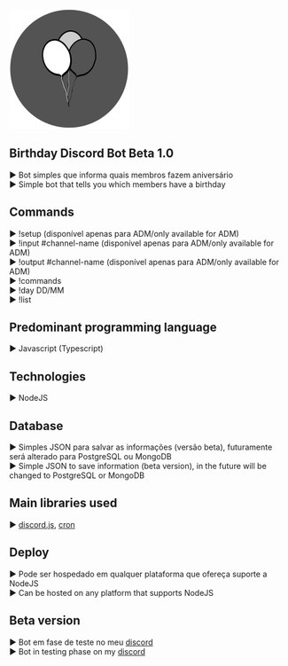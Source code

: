 ![Logo](https://github.com/RodrigoEnable/birthday-discord-bot-beta/blob/main/birthday-enable-logo.svg)

## Birthday Discord Bot Beta 1.0

► Bot simples que informa quais membros fazem aniversário  
► Simple bot that tells you which members have a birthday

## Commands

► !setup (disponível apenas para ADM/only available for ADM)  
► !input #channel-name (disponível apenas para ADM/only available for ADM)  
► !output #channel-name (disponível apenas para ADM/only available for ADM)  
► !commands  
► !day DD/MM  
► !list

## Predominant programming language

► Javascript (Typescript)

## Technologies

► NodeJS

## Database

► Simples JSON para salvar as informações (versão beta), futuramente será alterado para PostgreSQL ou MongoDB  
► Simple JSON to save information (beta version), in the future will be changed to PostgreSQL or MongoDB

## Main libraries used

► [discord.js](https://github.com/discordjs/discord.js), [cron](https://github.com/kelektiv/node-cron)

## Deploy

► Pode ser hospedado em qualquer plataforma que ofereça suporte a NodeJS  
► Can be hosted on any platform that supports NodeJS

## Beta version

► Bot em fase de teste no meu [discord](https://discord.gg/VzZx9JX)  
► Bot in testing phase on my [discord](https://discord.gg/VzZx9JX)

